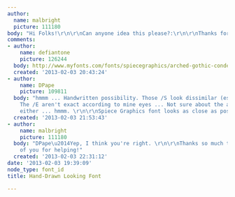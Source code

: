 ```yaml
---
author:
  name: malbright
  picture: 111180
body: "Hi Folks!\r\n\r\nCan anyone idea this please?:\r\n\r\nThanks for helping!\r\n\r\n[img:sites/default/files/old-images/elijahs-mermaid-hardback-cover-3_4984.jpg]"
comments:
- author:
    name: defiantone
    picture: 126244
  body: http://www.myfonts.com/fonts/spiecegraphics/arched-gothic-condensed-sg/
  created: '2013-02-03 20:43:24'
- author:
    name: DPape
    picture: 109811
  body: "hmmm ... Handwritten possibility. Those /S look dissimilar (esp in ESSIE).
    The /E aren't exact according to mine eyes ... Not sure about the arm on the /A
    either ... hmmm. \r\n\r\nSpiece Graphics font looks as close as possible."
  created: '2013-02-03 21:53:43'
- author:
    name: malbright
    picture: 111180
  body: "DPape\u2014Yep, I think you're right. \r\n\r\nThanks so much to the both
    of you for helping!"
  created: '2013-02-03 22:31:12'
date: '2013-02-03 19:39:09'
node_type: font_id
title: Hand-Drawn Looking Font

---
```

